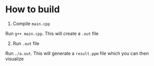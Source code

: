 # How to build

1. Compile `main.cpp`

Run `g++ main.cpp`. This will create a `.out` file

2. Run `.out` file

Run `./a.out`. This will generate a `result.ppm` file which you can then visualize

